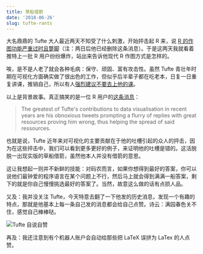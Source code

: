 ```yaml
---
title: 草船借箭
date: '2018-06-26'
slug: tufte-rants
---
```


大名鼎鼎的 Tufte 大人最近两天不知受了什么刺激，开始抨击起 R 来，说 [R 的作图功能严重过时且蹩脚](https://twitter.com/EdwardTufte/status/1011630049156648960)（注：两日后他已经删除这条消息）。于是这两天我就看着推特上一批 R 用户纷纷爆炸，站出来告诉他现代 R 作图方式是怎样的。

唉，是不是人老了就会各种毛病：保守、顽固、富有攻击性。虽然 Tufte 青壮年时期在可视化方面确实做了很出色的工作，但似乎后半辈子都在吃老本，日复一日重复讲课，推销自己，所以有人[强烈建议不要去上他的课](https://eagereyes.org/criticism/edward-tufte-one-day-course)。

以上是背景故事。真正搞笑的是一位 R 用户的[这条消息](https://twitter.com/thomasp85/status/1011671837200343041)：

> The greatest of Tufte's contributions to data visualisation in recent years are his obnoxious tweets prompting a flurry of replies with great resources proving him wrong, thus helping the spread of said ressources.

也就是说，Tufte 近年来对可视化的主要贡献在于他的吐槽引起的众人的抨击，因为在这些抨击中，我们可以看到更多更好的例子，来证明他的吐槽是错的。这活脱脱一出现实版的草船借箭，虽然他本人并没有借箭的意思。

这让我想起一则并不新鲜的技能：对码农而言，如果你想得到最好的答案，你可以说他们最钟爱的程序语言在某个问题上不行，然后马上就会得到满满一船答案，剩下的就是你自己慢慢挑选最好的答案了。当然，故意这么做的话有点损人品。

又及：我并没关注 Tufte，今天特意去翻了一下他发的历史消息，发现一个有趣的特点，那就是他基本上每一条自己发的消息都会给自己点赞。诗云：满园春色关不住，感觉自己棒棒哒。

![Tufte 自说自赞](https://db.yihui.org/images/tufte-likes-himself.png)

再及：我还注意到有个机器人账户会自动给那些把 LaTeX 误拼为 LaTex 的人点赞。
